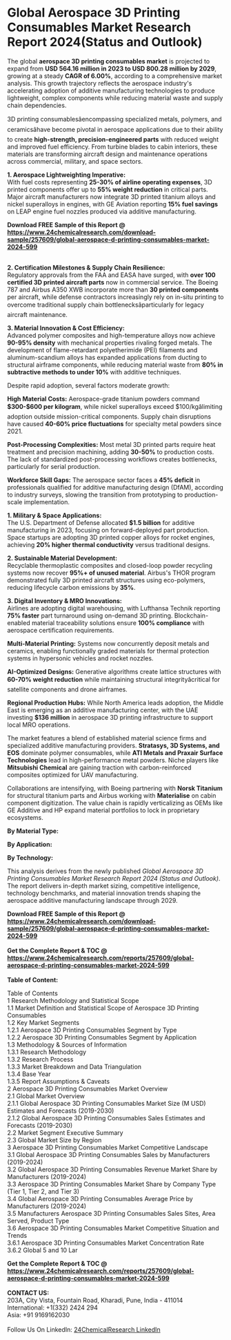 <h1>Global Aerospace 3D Printing Consumables Market Research Report 2024(Status and Outlook)</h1><p>The global <strong>aerospace 3D printing consumables market</strong> is projected to expand from <strong>USD 564.16 million in 2023 to USD 800.28 million by 2029</strong>, growing at a steady <strong>CAGR of 6.00%</strong>, according to a comprehensive market analysis. This growth trajectory reflects the aerospace industry's accelerating adoption of additive manufacturing technologies to produce lightweight, complex components while reducing material waste and supply chain dependencies.</p><p>3D printing consumablesâencompassing specialized metals, polymers, and ceramicsâhave become pivotal in aerospace applications due to their ability to create <strong>high-strength, precision-engineered parts</strong> with reduced weight and improved fuel efficiency. From turbine blades to cabin interiors, these materials are transforming aircraft design and maintenance operations across commercial, military, and space sectors.</p><p><strong>1. Aerospace Lightweighting Imperative:</strong><br>
With fuel costs representing <strong>25-30% of airline operating expenses</strong>, 3D printed components offer up to <strong>55% weight reduction</strong> in critical parts. Major aircraft manufacturers now integrate 3D printed titanium alloys and nickel superalloys in engines, with GE Aviation reporting <strong>15% fuel savings</strong> on LEAP engine fuel nozzles produced via additive manufacturing.</p><div><b>Download FREE Sample of this Report @ 
            <a href="https://www.24chemicalresearch.com/download-sample/257609/global-aerospace-d-printing-consumables-market-2024-599">
            https://www.24chemicalresearch.com/download-sample/257609/global-aerospace-d-printing-consumables-market-2024-599</a></b></div><br><p><strong>2. Certification Milestones &amp; Supply Chain Resilience:</strong><br>
Regulatory approvals from the FAA and EASA have surged, with <strong>over 100 certified 3D printed aircraft parts</strong> now in commercial service. The Boeing 787 and Airbus A350 XWB incorporate more than <strong>30 printed components</strong> per aircraft, while defense contractors increasingly rely on in-situ printing to overcome traditional supply chain bottlenecksâparticularly for legacy aircraft maintenance.</p><p><strong>3. Material Innovation &amp; Cost Efficiency:</strong><br>  
Advanced polymer composites and high-temperature alloys now achieve <strong>90-95% density</strong> with mechanical properties rivaling forged metals. The development of flame-retardant polyetherimide (PEI) filaments and aluminum-scandium alloys has expanded applications from ducting to structural airframe components, while reducing material waste from <strong>80% in subtractive methods to under 10%</strong> with additive techniques.</p><p>Despite rapid adoption, several factors moderate growth:</p><p><strong>High Material Costs:</strong> Aerospace-grade titanium powders command <strong>$300-$600 per kilogram</strong>, while nickel superalloys exceed $100/kgâlimiting adoption outside mission-critical components. Supply chain disruptions have caused <strong>40-60% price fluctuations</strong> for specialty metal powders since 2021.</p><p><strong>Post-Processing Complexities:</strong> Most metal 3D printed parts require heat treatment and precision machining, adding <strong>30-50%</strong> to production costs. The lack of standardized post-processing workflows creates bottlenecks, particularly for serial production.</p><p><strong>Workforce Skill Gaps:</strong> The aerospace sector faces a <strong>45% deficit</strong> in professionals qualified for additive manufacturing design (DfAM), according to industry surveys, slowing the transition from prototyping to production-scale implementation.</p><p><strong>1. Military &amp; Space Applications:</strong><br>
The U.S. Department of Defense allocated <strong>$1.5 billion</strong> for additive manufacturing in 2023, focusing on forward-deployed part production. Space startups are adopting 3D printed copper alloys for rocket engines, achieving <strong>20% higher thermal conductivity</strong> versus traditional designs.</p><p><strong>2. Sustainable Material Development:</strong><br>
Recyclable thermoplastic composites and closed-loop powder recycling systems now recover <strong>95%+ of unused material</strong>. Airbus's THOR program demonstrated fully 3D printed aircraft structures using eco-polymers, reducing lifecycle carbon emissions by <strong>35%</strong>.</p><p><strong>3. Digital Inventory &amp; MRO Innovations:</strong><br>
Airlines are adopting digital warehousing, with Lufthansa Technik reporting <strong>75% faster</strong> part turnaround using on-demand 3D printing. Blockchain-enabled material traceability solutions ensure <strong>100% compliance</strong> with aerospace certification requirements.</p><p><strong>Multi-Material Printing:</strong> Systems now concurrently deposit metals and ceramics, enabling functionally graded materials for thermal protection systems in hypersonic vehicles and rocket nozzles.</p><p><strong>AI-Optimized Designs:</strong> Generative algorithms create lattice structures with <strong>60-70% weight reduction</strong> while maintaining structural integrityâcritical for satellite components and drone airframes.</p><p><strong>Regional Production Hubs:</strong> While North America leads adoption, the Middle East is emerging as an additive manufacturing center, with the UAE investing <strong>$136 million</strong> in aerospace 3D printing infrastructure to support local MRO operations.</p><p>The market features a blend of established material science firms and specialized additive manufacturing providers. <strong>Stratasys, 3D Systems, and EOS</strong> dominate polymer consumables, while <strong>ATI Metals and Praxair Surface Technologies</strong> lead in high-performance metal powders. Niche players like <strong>Mitsubishi Chemical</strong> are gaining traction with carbon-reinforced composites optimized for UAV manufacturing.</p><p>Collaborations are intensifying, with Boeing partnering with <strong>Norsk Titanium</strong> for structural titanium parts and Airbus working with <strong>Materialise</strong> on cabin component digitization. The value chain is rapidly verticalizing as OEMs like GE Additive and HP expand material portfolios to lock in proprietary ecosystems.</p><p><strong>By Material Type:</strong></p><p><strong>By Application:</strong></p><p><strong>By Technology:</strong></p><p>This analysis derives from the newly published <em>Global Aerospace 3D Printing Consumables Market Research Report 2024 (Status and Outlook)</em>. The report delivers in-depth market sizing, competitive intelligence, technology benchmarks, and material innovation trends shaping the aerospace additive manufacturing landscape through 2029.</p><div><b>Download FREE Sample of this Report @ 
            <a href="https://www.24chemicalresearch.com/download-sample/257609/global-aerospace-d-printing-consumables-market-2024-599">
            https://www.24chemicalresearch.com/download-sample/257609/global-aerospace-d-printing-consumables-market-2024-599</a></b></div><br><div><b>Get the Complete Report & TOC @ 
            <a href="https://www.24chemicalresearch.com/reports/257609/global-aerospace-d-printing-consumables-market-2024-599">
            https://www.24chemicalresearch.com/reports/257609/global-aerospace-d-printing-consumables-market-2024-599</a></b></div><br>
            <b>Table of Content:</b><p>Table of Contents<br />
1 Research Methodology and Statistical Scope<br />
1.1 Market Definition and Statistical Scope of Aerospace 3D Printing Consumables<br />
1.2 Key Market Segments<br />
1.2.1 Aerospace 3D Printing Consumables Segment by Type<br />
1.2.2 Aerospace 3D Printing Consumables Segment by Application<br />
1.3 Methodology & Sources of Information<br />
1.3.1 Research Methodology<br />
1.3.2 Research Process<br />
1.3.3 Market Breakdown and Data Triangulation<br />
1.3.4 Base Year<br />
1.3.5 Report Assumptions & Caveats<br />
2 Aerospace 3D Printing Consumables Market Overview<br />
2.1 Global Market Overview<br />
2.1.1 Global Aerospace 3D Printing Consumables Market Size (M USD) Estimates and Forecasts (2019-2030)<br />
2.1.2 Global Aerospace 3D Printing Consumables Sales Estimates and Forecasts (2019-2030)<br />
2.2 Market Segment Executive Summary<br />
2.3 Global Market Size by Region<br />
3 Aerospace 3D Printing Consumables Market Competitive Landscape<br />
3.1 Global Aerospace 3D Printing Consumables Sales by Manufacturers (2019-2024)<br />
3.2 Global Aerospace 3D Printing Consumables Revenue Market Share by Manufacturers (2019-2024)<br />
3.3 Aerospace 3D Printing Consumables Market Share by Company Type (Tier 1, Tier 2, and Tier 3)<br />
3.4 Global Aerospace 3D Printing Consumables Average Price by Manufacturers (2019-2024)<br />
3.5 Manufacturers Aerospace 3D Printing Consumables Sales Sites, Area Served, Product Type<br />
3.6 Aerospace 3D Printing Consumables Market Competitive Situation and Trends<br />
3.6.1 Aerospace 3D Printing Consumables Market Concentration Rate<br />
3.6.2 Global 5 and 10 Lar</p><div><b>Get the Complete Report & TOC @ 
            <a href="https://www.24chemicalresearch.com/reports/257609/global-aerospace-d-printing-consumables-market-2024-599">
            https://www.24chemicalresearch.com/reports/257609/global-aerospace-d-printing-consumables-market-2024-599</a></b></div><br><b>CONTACT US:</b><br>
            203A, City Vista, Fountain Road, Kharadi, Pune, India - 411014<br>
            International: +1(332) 2424 294<br>
            Asia: +91 9169162030 <br><br>
            Follow Us On LinkedIn: <a href="https://www.linkedin.com/company/24chemicalresearch/">24ChemicalResearch LinkedIn</a>